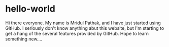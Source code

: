 # hello-world
Hi there everyone.
My name is Mridul Pathak, and I have just started using GitHub. I seriously don't know anything abut this website, but I'm starting to get a hang of the several features provided by GitHub. Hope to learn something new....
